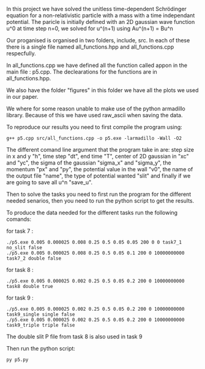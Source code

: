 In this project we have solved the unitless time-dependent Schrödinger equation for a non-relativistic particle with a mass with a time independant potential. 
The paricle is initially defined with an 2D gaussian wave function u^0 at time step n=0, we solved for u^(n+1) using Au^(n+1) = Bu^n


Our proganised is organised in two folders, include, src. In each of these there is a single file named all_functions.hpp and all_functions.cpp respecfully.

In all_functions.cpp we have defined all the function called appon in the main file : p5.cpp. The declearations for the functions are in all_functions.hpp.

We also have the folder "figures" in this folder we have all the plots we used in our paper.


We where for some reason unable to make use of the python armadillo library. Because of this we have used raw_ascii when saving the data. 


To reproduce our results you need to first compile the program using:

    g++ p5.cpp src/all_functions.cpp -o p5.exe -larmadillo -Wall -O2


The different comand line argument that the program take in are: step size in x and y "h", time step "dt", end time "T", 
center of 2D gaussian in "xc" and "yc", the sigma of the gaussian "sigma_x" and "sigma_y", the momentum "px" and "py", 
the potential value in the wall "v0", the name of the output file "name", the type of potential wanted "slit"
and finally if we are going to save all u^n "save_u".
 
  
Then to solve the tasks you need to first run the program for the different needed senarios, then you need to run the python script to get the results.

To produce the data needed for the different tasks run the following comands:

  for task 7 :

    ./p5.exe 0.005 0.000025 0.008 0.25 0.5 0.05 0.05 200 0 0 task7_1 no_slit false 
    ./p5.exe 0.005 0.000025 0.008 0.25 0.5 0.05 0.1 200 0 10000000000 task7_2 double false

  for task 8 :
    
    ./p5.exe 0.005 0.000025 0.002 0.25 0.5 0.05 0.2 200 0 10000000000 task8 double true

  for task 9 :
    
    ./p5.exe 0.005 0.000025 0.002 0.25 0.5 0.05 0.2 200 0 10000000000 task9_single single false
    ./p5.exe 0.005 0.000025 0.002 0.25 0.5 0.05 0.2 200 0 10000000000 task9_triple triple false



The double slit P file from task 8 is also used in task 9


Then run the python script:
  
    py p5.py
  

